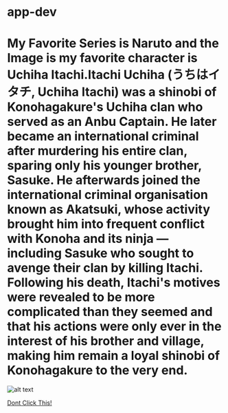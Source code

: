 # app-dev
# My Favorite Series is Naruto and the Image is my favorite character is Uchiha Itachi.Itachi Uchiha (うちはイタチ, Uchiha Itachi) was a shinobi of Konohagakure's Uchiha clan who served as an Anbu Captain. He later became an international criminal after murdering his entire clan, sparing only his younger brother, Sasuke. He afterwards joined the international criminal organisation known as Akatsuki, whose activity brought him into frequent conflict with Konoha and its ninja — including Sasuke who sought to avenge their clan by killing Itachi. Following his death, Itachi's motives were revealed to be more complicated than they seemed and that his actions were only ever in the interest of his brother and village, making him remain a loyal shinobi of Konohagakure to the very end.
![alt text](https://i.pinimg.com/736x/dd/2c/8e/dd2c8e3b40899eeba8e5a711bd27b850.jpg)

[Dont Click This!](https://youtu.be/BBJa32lCaaY)
